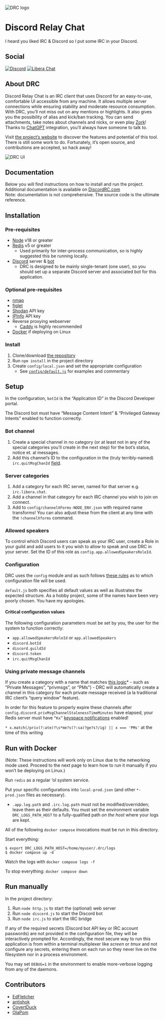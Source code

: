 ![DRC logo](https://github.com/edfletcher/discordrc.com/blob/main/static/images/drc-logo-1.png "DRC logo")

# Discord Relay Chat

I heard you liked IRC & Discord so I put some IRC in your Discord.

## Social

[![Discord](https://shields.io/badge/chat-discord-7289da?style=for-the-badge)](https://discord.gg/dHmqx5vAw2)
[![Libera Chat](https://shields.io/badge/chat-libera%20chat-ec62d7?style=for-the-badge)](https://web.libera.chat/?channel=#discordrc)

## About DRC

Discord Relay Chat is an IRC client that uses Discord for an easy-to-use, comfortable UI accessible from any machine. It allows multiple server connections while ensuring stability and moderate resource consumption.
With DRC, you’ll not miss out on any mentions or highlights. It also gives you the possibility of alias and kick/ban tracking. You can send attachments, take notes about channels and nicks, or even play [Zork](https://en.wikipedia.org/wiki/Zork)! Thanks to [ChatGPT](https://chat.openai.com/auth/login) integration, you’ll always have someone to talk to.

Visit [the project’s website](https://discordrc.com/) to discover the features and potential of this tool.
There is still some work to do. Fortunately, it’s open source, and contributions are accepted, so hack away!

![DRC UI](https://github.com/edfletcher/discordrc.com/blob/main/static/images/ubuntu-disc.png "DRC UI")

## Documentation

Below you will find instructions on how to install and run the project. Additional documentation is available on [DiscordRC.com](https://discordrc.com)  
Note: documentation is not comprehensive. The source code is the ultimate reference.

## Installation

### Pre-requisites

- [Node](https://nodejs.org/en) v18 or greater
- [Redis](https://redis.io/) v5 or greater
  - Used primarily for inter-process communication, so is highly suggested this be running locally.
- [Discord](https://discord.com/) server & [bot](https://discordjs.guide/preparations/setting-up-a-bot-application.html#creating-your-bot)
  - DRC is designed to be mainly single-tenant (one user), so you should set up a separate Discord server and associated bot for this application.

### Optional pre-requisites

- [nmap](https://nmap.org/)
- [figlet](https://linux.die.net/man/6/figlet)
- [Shodan](https://www.shodan.io/) API key
- [IPInfo](https://ipinfo.io/) API key
- Reverse proxying webserver
  - [Caddy](https://caddyserver.com/) is highly recommended
- [Docker](https://www.docker.com/) if deploying on Linux

### Install

1. Clone/download [the repository](https://github.com/edfletcher/drc)
2. Run `npm install` in the project directory
3. Create `config/local.json` and set the appropriate configuration
   - See [`config/default.js`](https://github.com/edfletcher/drc/blob/main/config/default.js) for examples and commentary

## Setup

In the configuration, `botId` is the “Application ID” in the Discord Developer portal.

The Discord bot must have “Message Content Intent” & “Privileged Gateway Intents” enabled to function correctly.

### Bot channel

1. Create a special channel in no category (or at least not in any of the special categories you’ll create in the next step) for the bot’s status, notice et. al messages.
2. Add this channel’s ID to the configuration in the (truly terribly-named) `irc.quitMsgChanId` [field](https://github.com/edfletcher/drc/blob/8034fd6e9727953f85ce3fd5754df796f4b6bf7b/config/default.js#L73).

### Server categories

1. Add a category for each IRC server, named for that server e.g. `irc.libera.chat`.
1. Add a channel in that category for each IRC channel you wish to join on connect.
1. Add to `config/channelXForms-NODE_ENV.json` with required name transforms! You can also adjust these from the client at any time with the `!channelXforms` command.

### Allowed speakers

To control which Discord users can speak as your IRC user, create a Role in your guild and add users to it you wish to allow to speak and use DRC in your server. Set the ID of this role as `config.app.allowedSpeakersRoleId`.

### Configuration

DRC uses the `config` module and as such follows [these rules](https://github.com/node-config/node-config/wiki/Configuration-Files#file-load-order) as to which configuration file will be used.

`default.js` both specifies all default values as well as illustrates the expected structure. As a hobby project, some of the names have been very poorly chosen. You have my apologies.

#### Critical configuration values

The following configuration parameters must be set by you, the user for the system to function correctly:

- `app.allowedSpeakersRoleId` or `app.allowedSpeakers`
- `discord.botId`
- `discord.guildId`
- `discord.token`
- `irc.quitMsgChanId`

### Using private message channels

If you create a category with a name that matches [this logic](https://github.com/edfletcher/drc/blob/d4d7e8811eeb70c0fd37edf94d006744db1e61a4/discord.js#L629)\* - such as “Private Messages”, “privmsgs”, or “PMs”) - DRC will automatically create a channel in this category for each private message received (a la traditional IRC client’s “query window” feature).

In order for this feature to properly expire these channels after `config.discord.privMsgChannelStalenessTimeMinutes` have elapsed, your Redis server must have `“Kx”` [keyspace notifications](https://redis.io/docs/manual/keyspace-notifications/) enabled!

`* x.match(/priv(?:ate)?\s*me?s(?:sa)?ge?s?/ig) || x === 'PMs'` at the time of this writing

## Run with Docker

(Note: These instructions will work only on Linux due to the networking mode used. Proceed to the next page to learn how to run it manually if you won’t be deploying on Linux.)

Run `redis` as a regular ‘ol system service.

Put your specific configurations into `local-prod.json` (and other `*-prod.json` files as necessary).

- `.app.log.path` and `.irc.log.path` must not be modified/overridden; leave them as their defaults.
  You must set the environment variable `DRC_LOGS_PATH_HOST` to a fully-qualified path _on the host_ where your logs are kept.

All of the following `docker compose` invocations must be run in this directory.

Start everything:

```
$ export DRC_LOGS_PATH_HOST=/home/myuser/.drc/logs
$ docker compose up -d
```

Watch the logs with `docker compose logs -f`

To stop everything: `docker compose down`

## Run manually

In the project directory:

1. Run `node http.js` to start the (optional) web server
1. Run `node discord.js` to start the Discord bot
1. Run `node irc.js` to start the IRC bridge

If any of the required secrets (Discord bot API key or IRC account passwords) are not provided in the configuration file, they will be interactively prompted for. Accordingly, the most secure way to run this application is from within a terminal multiplexer like _screen_ or _tmux_ and not configure any secrets, entering them on each run so they never live on the filesystem nor in a process environment.

You may set `DEBUG=1` in the environment to enable more-verbose logging from any of the daemons.

## Contributors

- [EdFletcher](https://github.com/edfletcher)
- [antishok](https://github.com/antishok)
- [CovertDuck](https://github.com/CovertDuck)
- [OlaPom](https://github.com/OlaPom)
